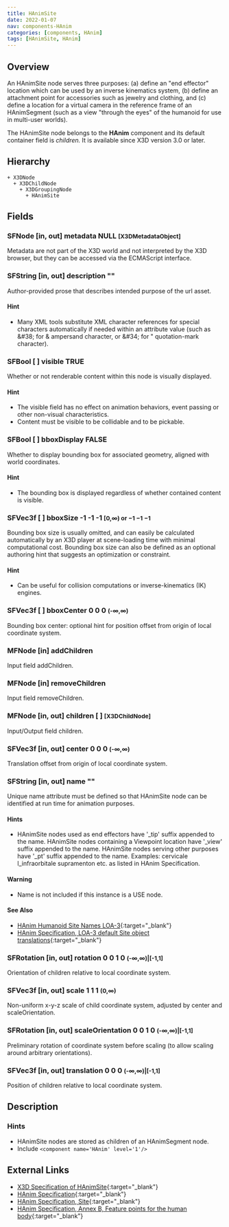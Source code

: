 ```yaml
---
title: HAnimSite
date: 2022-01-07
nav: components-HAnim
categories: [components, HAnim]
tags: [HAnimSite, HAnim]
---
```

<style>
.post h3 {
  word-spacing: 0.2em;
}
</style>

## Overview

An HAnimSite node serves three purposes: (a) define an "end effector" location which can be used by an inverse kinematics system, (b) define an attachment point for accessories such as jewelry and clothing, and (c) define a location for a virtual camera in the reference frame of an HAnimSegment (such as a view "through the eyes" of the humanoid for use in multi-user worlds).

The HAnimSite node belongs to the **HAnim** component and its default container field is *children.* It is available since X3D version 3.0 or later.

## Hierarchy

```
+ X3DNode
  + X3DChildNode
    + X3DGroupingNode
      + HAnimSite
```

## Fields

### SFNode [in, out] **metadata** NULL <small>[X3DMetadataObject]</small>

Metadata are not part of the X3D world and not interpreted by the X3D browser, but they can be accessed via the ECMAScript interface.

### SFString [in, out] **description** ""

Author-provided prose that describes intended purpose of the url asset.

#### Hint

- Many XML tools substitute XML character references for special characters automatically if needed within an attribute value (such as &amp;#38; for & ampersand character, or &amp;#34; for " quotation-mark character).

### SFBool [ ] **visible** TRUE

Whether or not renderable content within this node is visually displayed.

#### Hint

- The visible field has no effect on animation behaviors, event passing or other non-visual characteristics.
- Content must be visible to be collidable and to be pickable.

### SFBool [ ] **bboxDisplay** FALSE

Whether to display bounding box for associated geometry, aligned with world coordinates.

#### Hint

- The bounding box is displayed regardless of whether contained content is visible.

### SFVec3f [ ] **bboxSize** -1 -1 -1 <small>[0,∞) or −1 −1 −1</small>

Bounding box size is usually omitted, and can easily be calculated automatically by an X3D player at scene-loading time with minimal computational cost. Bounding box size can also be defined as an optional authoring hint that suggests an optimization or constraint.

#### Hint

- Can be useful for collision computations or inverse-kinematics (IK) engines.

### SFVec3f [ ] **bboxCenter** 0 0 0 <small>(-∞,∞)</small>

Bounding box center: optional hint for position offset from origin of local coordinate system.

### MFNode [in] **addChildren**

Input field addChildren.

### MFNode [in] **removeChildren**

Input field removeChildren.

### MFNode [in, out] **children** [ ] <small>[X3DChildNode]</small>

Input/Output field children.

### SFVec3f [in, out] **center** 0 0 0 <small>(-∞,∞)</small>

Translation offset from origin of local coordinate system.

### SFString [in, out] **name** ""

Unique name attribute must be defined so that HAnimSite node can be identified at run time for animation purposes.

#### Hints

- HAnimSite nodes used as end effectors have '\_tip' suffix appended to the name. HAnimSite nodes containing a Viewpoint location have '\_view' suffix appended to the name. HAnimSite nodes serving other purposes have '\_pt' suffix appended to the name. Examples: cervicale l_infraorbitale supramenton etc. as listed in HAnim Specification.

#### Warning

- Name is not included if this instance is a USE node.

#### See Also

- [HAnim Humanoid Site Names LOA-3](https://www.web3d.org/x3d/content/examples/Basic/HumanoidAnimation/tables/HAnimSiteLoa3Names19774V1.0.txt){:target="_blank"}
- [HAnim Specification, LOA-3 default Site object translations](https://www.web3d.org/documents/specifications/19774-1/V2.0/HAnim/BodyDimensionsAndLOAs.html#LOA3DefaultSiteTranslations){:target="_blank"}

### SFRotation [in, out] **rotation** 0 0 1 0 <small>(-∞,∞)|[-1,1]</small>

Orientation of children relative to local coordinate system.

### SFVec3f [in, out] **scale** 1 1 1 <small>(0,∞)</small>

Non-uniform x-y-z scale of child coordinate system, adjusted by center and scaleOrientation.

### SFRotation [in, out] **scaleOrientation** 0 0 1 0 <small>(-∞,∞)|[-1,1]</small>

Preliminary rotation of coordinate system before scaling (to allow scaling around arbitrary orientations).

### SFVec3f [in, out] **translation** 0 0 0 <small>(-∞,∞)|[-1,1]</small>

Position of children relative to local coordinate system.

## Description

### Hints

- HAnimSite nodes are stored as children of an HAnimSegment node.
- Include `<component name='HAnim' level='1'/>`

## External Links

- [X3D Specification of HAnimSite](https://www.web3d.org/documents/specifications/19775-1/V4.0/Part01/components/hanim.html#HAnimSite){:target="_blank"}
- [HAnim Specification](https://www.web3d.org/documents/specifications/19774-1/V2.0/HAnim/HAnimArchitecture.html){:target="_blank"}
- [HAnim Specification, Site](https://www.web3d.org/documents/specifications/19774-1/V2.0/HAnim/ObjectInterfaces.html#Site){:target="_blank"}
- [HAnim Specification, Annex B, Feature points for the human body](https://www.web3d.org/documents/specifications/19774-1/V2.0/HAnim/FeaturePoints.html){:target="_blank"}
